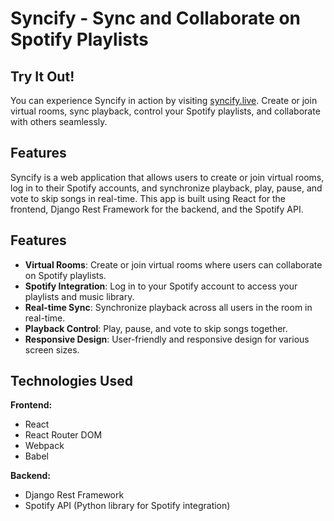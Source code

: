 # Syncify - Sync and Collaborate on Spotify Playlists

## Try It Out!

You can experience Syncify in action by visiting [syncify.live](https://syncify.live). Create or join virtual rooms, sync playback, control your Spotify playlists, and collaborate with others seamlessly.

## Features

Syncify is a web application that allows users to create or join virtual rooms, log in to their Spotify accounts, and synchronize playback, play, pause, and vote to skip songs in real-time. This app is built using React for the frontend, Django Rest Framework for the backend, and the Spotify API.

## Features

- **Virtual Rooms**: Create or join virtual rooms where users can collaborate on Spotify playlists.
- **Spotify Integration**: Log in to your Spotify account to access your playlists and music library.
- **Real-time Sync**: Synchronize playback across all users in the room in real-time.
- **Playback Control**: Play, pause, and vote to skip songs together.
- **Responsive Design**: User-friendly and responsive design for various screen sizes.

## Technologies Used

**Frontend:**

- React
- React Router DOM
- Webpack
- Babel

**Backend:**

- Django Rest Framework
- Spotify API (Python library for Spotify integration)

